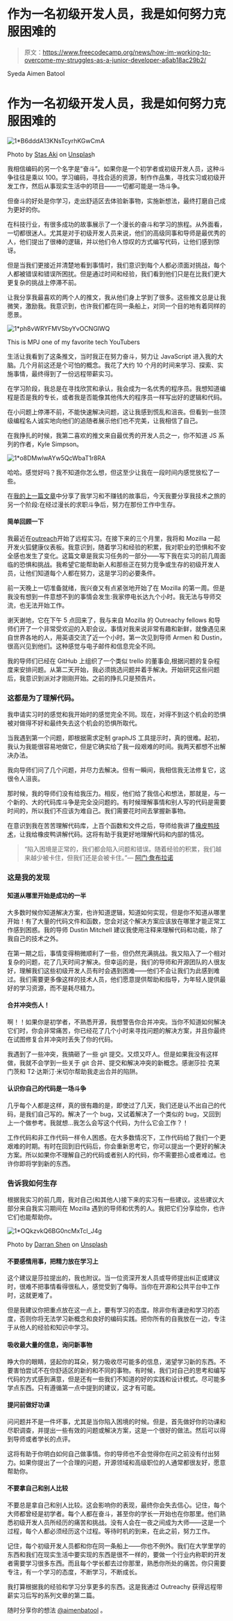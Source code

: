 # 作为一名初级开发人员，我是如何努力克服困难的

> 原文：<https://www.freecodecamp.org/news/how-im-working-to-overcome-my-struggles-as-a-junior-developer-a6ab18ac29b2/>

Syeda Aimen Batool

# 作为一名初级开发人员，我是如何努力克服困难的

![1*B6dddA13KNsTcyrhKGwCmA](img/17628245d3300bf70f2183834fba876a.png)

Photo by [Stas Aki](https://unsplash.com/photos/ZH6xWF_hnko?utm_source=unsplash&utm_medium=referral&utm_content=creditCopyText) on [Unsplas](https://unsplash.com/search/photos/challenge?utm_source=unsplash&utm_medium=referral&utm_content=creditCopyText)h

我相信编码的另一个名字是“奋斗”。如果你是一个初学者或初级开发人员，这种斗争往往是乘以 100。学习编码，寻找合适的资源，制作作品集，寻找实习或初级开发工作，然后从事现实生活中的项目——一切都可能是一场斗争。

但奋斗的好处是你学习，走出舒适区去体验新事物，实施新想法，最终打磨自己成为更好的你。

在科技行业，有很多成功的故事展示了一个漫长的奋斗和学习的旅程。从外面看，一切都很迷人。尤其是对于初级开发人员来说，他们的高级同事和导师是最优秀的人，他们提出了很棒的逻辑，并以他们令人惊叹的方式编写代码，让他们感到惊讶。

但是当我们更接近并清楚地看到事情时，我们意识到每个人都必须面对挑战，每个人都被错误和错误所困扰。但是通过时间和经验，我们看到他们只是在比我们更大更复杂的挑战上停滞不前。

让我分享我最喜欢的两个人的推文，我从他们身上学到了很多。这些推文总是让我微笑，激励我。我意识到，也许我们都在同一条船上，对同一个目的地有着同样的愿景。

![1*ph8vWRYFMVSbyYvOCNGlWQ](img/6db7b561e92911a4cb6e92bfaa2b5497.png)

This is MPJ one of my favorite tech YouTubers

生活让我看到了这条推文，当时我正在努力奋斗，努力让 JavaScript 进入我的大脑。几个月前这还是个可怕的概念。我花了大约 10 个月的时间来学习、探索、实施事情，最终得到了一份远程带薪实习。

在学习阶段，我总是在寻找欣赏和承认，我会成为一名优秀的程序员。我想知道编程是否是我的专长，或者我是否能像其他伟大的程序员一样写出好的逻辑和代码。

在小问题上停滞不前，不能快速解决问题，这让我感到慌乱和沮丧。但看到一些顶级编程名人诚实地向他们的追随者展示他们也不完美，让我相信了自己。

在我挣扎的时候，我第二喜欢的推文来自最优秀的开发人员之一，你不知道 JS 系列的作者，Kyle Simpson。

![1*o8DMwlwAYw5QcWbaT1r8RA](img/ebf55af2a6f0227f7c9d00a17deec094.png)

哈哈。感觉好吗？我不知道你怎么想，但这至少让我在一段时间内感觉放松了一些。

在[我的上一篇文章](https://medium.freecodecamp.org/how-i-got-a-remote-paid-internship-at-mozilla-through-outreachy-60958fe9264a)中分享了我学习和不赚钱的故事后，今天我要分享我技术之旅的另一个阶段:在经过漫长的求职斗争后，努力在那份工作中生存。

#### 简单回顾一下

我最近在[outreach](http://outreachy.org/)开始了远程实习。在接下来的三个月里，我将和 Mozilla 一起开发火狐健康仪表板。我意识到，随着学习和经验的积累，我对职业的恐惧和不安全感也发生了变化。这篇文章是我实习任务的一部分——写下我在实习的前几周面临的恐惧和挑战。我希望它能帮助新人和那些正在努力竞争或生存的初级开发人员，让他们知道每个人都在努力，这是学习的必要条件。

前一天晚上一切准备就绪，我兴奋又有点紧张地开始了在 Mozilla 的第一周。但是我没有想到一件意想不到的事情会发生:我家停电长达九个小时。我无法与导师交流，也无法开始工作。

谢天谢地，它在下午 5 点回来了，我与来自 Mozilla 的 Outreachy fellows 和导师们开了一个非常受欢迎的入职会议。事情对我来说非常有趣和新鲜，就像遇见来自世界各地的人，用英语交流了近一个小时。第一次见到导师 Armen 和 Dustin，很高兴见到他们。这种感觉与电子邮件和信息完全不同。

我的导师们已经在 GitHub 上组织了一个类似 trello 的董事会,根据问题的复杂程度来安排问题。从第二天开始，我必须挑选问题并着手解决。开始研究这些问题后，我意识到派对才刚刚开始。之前的挣扎只是预告片。

### 这都是为了理解代码。

我申请实习时的感觉和我开始时的感觉完全不同。现在，对得不到这个机会的恐惧被对做得不好和最终失去这个机会的恐惧所取代。

当我遇到第一个问题，即根据需求定制 graphJS 工具提示时，真的很难。起初，我认为我能很容易地做它，但是它确实给了我一段艰难的时间。我两天都想不出解决办法。

我向导师们问了几个问题，并尽力去解决。但有一瞬间，我相信我无法修复它，这很令人沮丧。

那时候，我的导师们没有给我压力。相反，他们给了我信心和想法，那就是，与一个新的、大的代码库斗争是完全没问题的。有时候理解事情和别人写的代码是需要时间的，所以我们不应该为难自己。我们需要花时间去掌握新事物。

在意识到我在苦苦理解代码库，上百个函数和文件之后，导师给我讲了[橡皮鸭技术](https://en.wikipedia.org/wiki/Rubber_duck_debugging)，让我给橡皮鸭讲解代码。这将有助于我更好地理解代码和内部的情况。

> “陷入困境是正常的，我们都会陷入问题和错误。随着经验的积累，我们越来越少被卡住，但我们还是会被卡住。”— [阿门·詹布拉诺](https://www.freecodecamp.org/news/how-im-working-to-overcome-my-struggles-as-a-junior-developer-a6ab18ac29b2/undefined)

### 这是我的发现

#### 知道从哪里开始是成功的一半

大多数时候你知道解决方案，也许知道逻辑，知道如何实现，但是你不知道从哪里开始！有了大量的代码文件和函数，您会对这个解决方案应该放在哪里才能正常工作感到困惑。我的导师 Dustin Mitchell 建议我使用注释来理解代码和功能，除了我自己的技术之外。

在第一期之后，事情变得稍微顺利了一些，但仍然充满挑战。我又陷入了一个相对复杂的问题，花了几天时间才解决。但幸运的是，我们的导师和开源团队的人很友好，理解我们这些初级开发人员有时会遇到困难——他们不会让我们为此感到难过。我们需要更多像这样的技术人员，他们愿意提供帮助和指导，为年轻人提供最好的学习资源，而不是耗尽精力。

#### 合并冲突伤人！

啊！！如果你是初学者，不熟悉开源，我想警告你合并冲突。当你不知道如何解决它们时，你会非常痛苦，你已经花了几个小时来寻找问题的解决方案，并且你最终在试图修复合并冲突时丢失了你的代码。

我遇到了一些冲突，我搞砸了一些 git 提交。又烦又吓人。但是如果我没有这样做，我就不会学到一些关于 git 合并、提交和解决冲突的新概念。感谢莎拉·克莱门茨和 T2·达斯汀·米切尔帮助我走出合并的陷阱。

#### 认识你自己的代码是一场斗争

几乎每个人都是这样，真的很有趣的是，即使过了几天，我们还是认不出自己的代码，是我们自己写的。解决了一个 bug，又试着解决了一个类似的 bug，又回到上一个做参考。我就想…我怎么会写这个代码，为什么它会工作？！

工作代码和非工作代码一样令人困惑。在大多数情况下，工作代码给了我们一个更艰难的时期。有时在回到旧代码后，你会重新思考它，你可以提出一个更好的解决方案。所以如果你不理解自己的代码或者别人的代码，你不需要担心或者难过。也许你即将学到新的东西。

### 告诉我如何生存

根据我实习的前几周，我对自己(和其他人)接下来的实习有一些建议。这些建议大部分来自我实习期间在 Mozilla 遇到的导师和优秀的人。我把它们分享给你，也许它们也能帮助你。

![1*OQkzvkQ6BG0ncMxTcl_J4g](img/e4219b7af443fd245d9ba7d18cc9d2ba.png)

Photo by [Darran Shen](https://unsplash.com/photos/6yGy5qBHTCY?utm_source=unsplash&utm_medium=referral&utm_content=creditCopyText) on [Unsplash](https://unsplash.com/search/photos/struggle?utm_source=unsplash&utm_medium=referral&utm_content=creditCopyText)

#### 不要感情用事，把精力放在学习上

这个建议是莎拉提出的，我也附议。当一位资深开发人员或导师提出纠正或建议时，很难不把事情看得很私人，感觉受到了侮辱。当你在开源和公共平台中工作时，这就更难了。

但是我建议你把重点放在这一点上，要有学习的态度。除非你有谦逊和学习的态度，否则你将无法学习新概念和良好的编码实践。把你所有的自我放在一边，专注于从他人的经验和知识中学习。

#### 吸收最大量的信息，询问新事物

睁大你的眼睛，竖起你的耳朵，努力吸收尽可能多的信息，渴望学习新的东西。不要害怕尝试不在你舒适区的新的和不同的事物。有时候，我们对自己的思考和编写代码的方式感到满意，但是还有一些我们不知道的好的实践和设计模式。尽可能多学点东西。只有遵循第一点中提到的建议，这才有可能。

#### 提问前做好功课

问问题并不是一件坏事，尤其是当你陷入困境的时候。但是，首先做好你的功课和尽职调查，并提出一些有效的问题或解决方案，这是一个很好的做法。然后可以得到导师或者学长的点评。

这将有助于你明白如何自己做事情。你的导师也不会觉得你在问之前没有付出努力。如果你提出了一个合理的问题，开源领域和高级职位的人通常都很友好，愿意帮助你。

#### 不要拿自己和别人比较

不要总是拿自己和别人比较。这会影响你的表现，最终你会失去信心。记住，每个大师都曾经是初学者。每个人都在奋斗，甚至你的学长一开始也在你那里。他们熟悉初级开发人员所经历的痛苦和挑战。没有人会在一夜之间成为大师——这是一个过程，每个人都必须经历这个过程。等待时机的到来，在此之前，努力工作。

记住，每个初级开发人员都和你在同一条船上——你也不例外。我们在大学里学的东西和我们在现实生活中要实现的东西是很不一样的，要做一个行业内称职的开发者需要学习很多东西。而且每个学长都去过你那里，熟悉你所处的痛苦。你只需要专注，有一个学习的态度，不断学习，不断成长。

我打算根据我的经验和学习分享更多的东西。这是我通过 Outreachy 获得远程带薪实习后写的系列文章的第二篇。

随时分享你的想法 [@aimenbatool](https://twitter.com/AimenBatool) 。